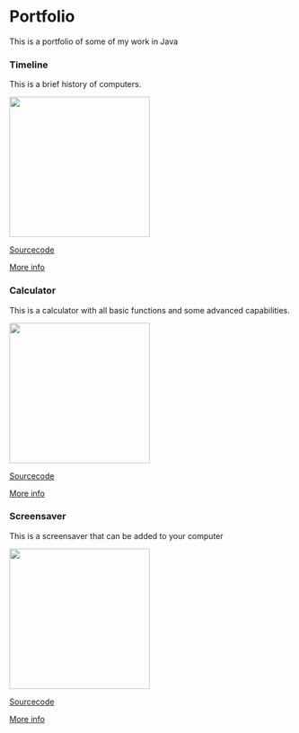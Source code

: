 

# Portfolio
This is a portfolio of some of my work in Java

### Timeline
This is a brief history of computers.

<img src = "https://Cosmaniac.github.io/Portfolio_2017-2018/Timeline/Timeline.png" width = "250"/>

[Sourcecode](https://Cosmaniac.github.io/Portfolio_2017-2018/Timeline/Markdown)

[More info](https://Cosmaniac.github.io/Portfolio_2017-2018/Timeline)

### Calculator
This is a calculator with all basic functions and some advanced capabilities.

<img src = "https://Cosmaniac.github.io/Portfolio_2017-2018/Calculator.png" width = "250"/>

[Sourcecode](https://Cosmaniac.github.io/Portfolio_2017-2018/Calculator/Markdown)

[More info](https://Cosmaniac.github.io/Portfolio_2017-2018/Calculator)

### Screensaver
This is a screensaver that can be added to your computer

<img src = "https://Cosmaniac.github.io/Portfolio_2017-2018/Screensaver/Screensaver.png" width = "250"/>

[Sourcecode](https://Cosmaniac.github.io/Portfolio_2017-2018/Screensaver/Markdown)

[More info](https://Cosmaniac.github.io/Portfolio_2017-2018/Screensaver)

### 
